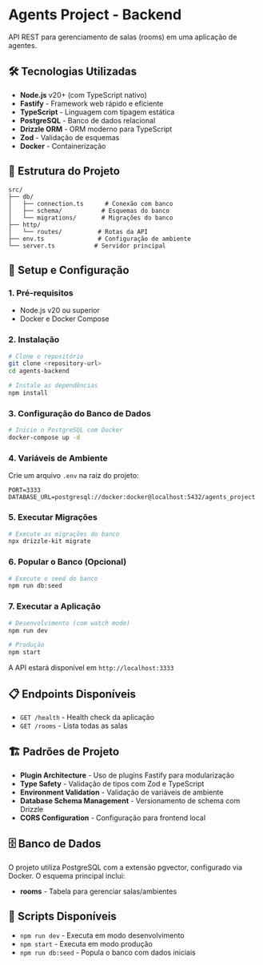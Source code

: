 # Agents Project - Backend

API REST para gerenciamento de salas (rooms) em uma aplicação de agentes.

## 🛠️ Tecnologias Utilizadas

- **Node.js** v20+ (com TypeScript nativo)
- **Fastify** - Framework web rápido e eficiente
- **TypeScript** - Linguagem com tipagem estática
- **PostgreSQL** - Banco de dados relacional
- **Drizzle ORM** - ORM moderno para TypeScript
- **Zod** - Validação de esquemas
- **Docker** - Containerização

## 📁 Estrutura do Projeto

```
src/
├── db/
│   ├── connection.ts      # Conexão com banco
│   ├── schema/           # Esquemas do banco
│   └── migrations/       # Migrações do banco
├── http/
│   └── routes/          # Rotas da API
├── env.ts               # Configuração de ambiente
└── server.ts           # Servidor principal
```

## 🚀 Setup e Configuração

### 1. Pré-requisitos

- Node.js v20 ou superior
- Docker e Docker Compose

### 2. Instalação

```bash
# Clone o repositório
git clone <repository-url>
cd agents-backend

# Instale as dependências
npm install
```

### 3. Configuração do Banco de Dados

```bash
# Inicie o PostgreSQL com Docker
docker-compose up -d
```

### 4. Variáveis de Ambiente

Crie um arquivo `.env` na raiz do projeto:

```env
PORT=3333
DATABASE_URL=postgresql://docker:docker@localhost:5432/agents_project
```

### 5. Executar Migrações

```bash
# Execute as migrações do banco
npx drizzle-kit migrate
```

### 6. Popular o Banco (Opcional)

```bash
# Execute o seed do banco
npm run db:seed
```

### 7. Executar a Aplicação

```bash
# Desenvolvimento (com watch mode)
npm run dev

# Produção
npm start
```

A API estará disponível em `http://localhost:3333`

## 📋 Endpoints Disponíveis

- `GET /health` - Health check da aplicação
- `GET /rooms` - Lista todas as salas

## 🏗️ Padrões de Projeto

- **Plugin Architecture** - Uso de plugins Fastify para modularização
- **Type Safety** - Validação de tipos com Zod e TypeScript
- **Environment Validation** - Validação de variáveis de ambiente
- **Database Schema Management** - Versionamento de schema com Drizzle
- **CORS Configuration** - Configuração para frontend local

## 🗄️ Banco de Dados

O projeto utiliza PostgreSQL com a extensão pgvector, configurado via Docker. O esquema principal inclui:

- **rooms** - Tabela para gerenciar salas/ambientes

## 📝 Scripts Disponíveis

- `npm run dev` - Executa em modo desenvolvimento
- `npm start` - Executa em modo produção
- `npm run db:seed` - Popula o banco com dados iniciais
